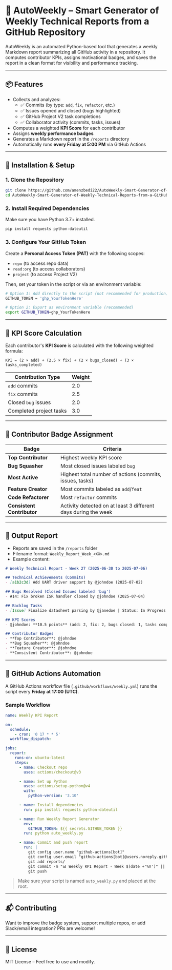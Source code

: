 # 🧠 AutoWeekly – Smart Generator of Weekly Technical Reports from a GitHub Repository

AutoWeekly is an automated Python-based tool that generates a weekly Markdown report summarizing all GitHub activity in a repository. It computes contributor KPIs, assigns motivational badges, and saves the report in a clean format for visibility and performance tracking.

---

## 📦 Features

- Collects and analyzes:
  - ✅ Commits (by type: `add`, `fix`, `refactor`, etc.)
  - ✅ Issues opened and closed (bugs highlighted)
  - ✅ GitHub Project V2 task completions
  - ✅ Collaborator activity (commits, tasks, issues)
- Computes a weighted **KPI Score** for each contributor
- Assigns **weekly performance badges**
- Generates a Markdown report in the `/reports` directory
- Automatically runs **every Friday at 5:00 PM** via GitHub Actions

---

## 🚀 Installation & Setup

### 1. Clone the Repository

```bash
git clone https://github.com/amenzbedi22/AutoWeekly-Smart-Generator-of-Weekly-Technical-Reports-from-a-GitHub-Repository.git
cd AutoWeekly-Smart-Generator-of-Weekly-Technical-Reports-from-a-GitHub-Repository
```

### 2. Install Required Dependencies

Make sure you have Python 3.7+ installed.

```bash
pip install requests python-dateutil
```

### 3. Configure Your GitHub Token

Create a **Personal Access Token (PAT)** with the following scopes:
- `repo` (to access repo data)
- `read:org` (to access collaborators)
- `project` (to access Project V2)

Then, set your token in the script or via an environment variable:

```bash
# Option 1: Add directly to the script (not recommended for production)
GITHUB_TOKEN = 'ghp_YourTokenHere'

# Option 2: Export as environment variable (recommended)
export GITHUB_TOKEN=ghp_YourTokenHere
```

---

## 🧮 KPI Score Calculation

Each contributor's **KPI Score** is calculated with the following weighted formula:

```text
KPI = (2 × add) + (2.5 × fix) + (2 × bugs_closed) + (3 × tasks_completed)
```

| Contribution Type       | Weight |
|-------------------------|--------|
| `add` commits           | 2.0    |
| `fix` commits           | 2.5    |
| Closed `bug` issues     | 2.0    |
| Completed project tasks | 3.0    |

---

## 🏅 Contributor Badge Assignment

| Badge                  | Criteria                                                           |
|------------------------|--------------------------------------------------------------------|
| **Top Contributor**     | Highest weekly KPI score                                           |
| **Bug Squasher**        | Most closed issues labeled `bug`                                   |
| **Most Active**         | Highest total number of actions (commits, issues, tasks)           |
| **Feature Creator**     | Most commits labeled as `add`/`feat`                               |
| **Code Refactorer**     | Most `refactor` commits                                            |
| **Consistent Contributor** | Activity detected on at least 3 different days during the week |

---

## 📄 Output Report

- Reports are saved in the `/reports` folder
- Filename format: `Weekly_Report_Week_<XX>.md`
- Example content:

```markdown
# Weekly Technical Report - Week 27 (2025-06-30 to 2025-07-06)

## Technical Achievements (Commits)
- [a1b2c3d] Add UART driver support by @johndoe (2025-07-02)

## Bugs Resolved (Closed Issues labeled 'bug')
- #14: Fix broken ISR handler closed by @johndoe (2025-07-04)

## Backlog Tasks
- [Issue] Finalize datasheet parsing by @janedoe | Status: In Progress

## KPI Scores
- @johndoe: **10.5 points** (add: 2, fix: 2, bugs closed: 1, tasks completed: 1)

## Contributor Badges
- **Top Contributor**: @johndoe
- **Bug Squasher**: @johndoe
- **Feature Creator**: @johndoe
- **Consistent Contributor**: @johndoe
```

---

## 🤖 GitHub Actions Automation

A GitHub Actions workflow file (`.github/workflows/weekly.yml`) runs the script every **Friday at 17:00 (UTC)**.

### Sample Workflow

```yaml
name: Weekly KPI Report

on:
  schedule:
    - cron: '0 17 * * 5'
  workflow_dispatch:

jobs:
  report:
    runs-on: ubuntu-latest
    steps:
      - name: Checkout repo
        uses: actions/checkout@v3

      - name: Set up Python
        uses: actions/setup-python@v4
        with:
          python-version: '3.10'

      - name: Install dependencies
        run: pip install requests python-dateutil

      - name: Run Weekly Report Generator
        env:
          GITHUB_TOKEN: ${{ secrets.GITHUB_TOKEN }}
        run: python auto_weekly.py

      - name: Commit and push report
        run: |
          git config user.name "github-actions[bot]"
          git config user.email "github-actions[bot]@users.noreply.github.com"
          git add reports/
          git commit -m "📊 Weekly KPI Report - Week $(date +'%V')" || echo "No changes"
          git push
```

> Make sure your script is named `auto_weekly.py` and placed at the root.

---

## 📬 Contributing

Want to improve the badge system, support multiple repos, or add Slack/email integration? PRs are welcome!

---

## 📜 License

MIT License – Feel free to use and modify.
